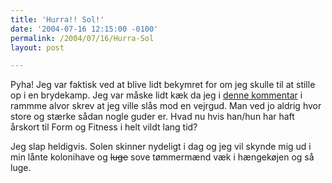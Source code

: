 ```yaml
---
title: 'Hurra!! Sol!'
date: '2004-07-16 12:15:00 -0100'
permalink: /2004/07/16/Hurra-Sol
layout: post

---
```

Pyha! Jeg var faktisk ved at blive lidt bekymret for om jeg skulle til at stille op i en brydekamp. Jeg var måske lidt kæk da jeg i [denne kommentar](http://www.xoc.dk/comments/comments_danish.php?postNo=108958265164431174) i rammme alvor skrev at jeg ville slås mod en vejrgud. Man ved jo aldrig hvor store og stærke sådan nogle guder er. Hvad nu hvis han/hun har haft årskort til Form og Fitness i helt vildt lang tid?

Jeg slap heldigvis. Solen skinner nydeligt i dag og jeg vil skynde mig ud i min lånte kolonihave og <del>luge</del> sove tømmermænd væk i hængekøjen og så luge.
